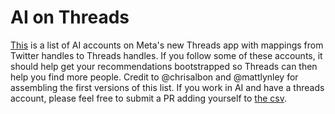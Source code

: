 # AI on Threads

[This](ai_accounts_on_threads.html) is a list of AI accounts on Meta's new Threads app with mappings from Twitter handles to Threads handles. If you follow some of these accounts, it should help get your recommendations bootstrapped so Threads can then help you find more people. Credit to @chrisalbon and @mattlynley for assembling the first versions of this list. If you work in AI and have a threads account, please feel free to submit a PR adding yourself to [the csv](source.csv).

